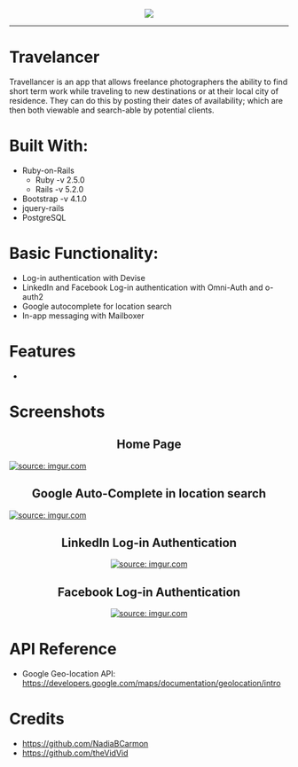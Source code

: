 <html>
  <p align="center">
    <img src="https://i.imgur.com/pBHWiL5.png"><hr>
  </p>
</html>

# Travelancer
Travellancer is an app that allows freelance photographers the ability to find short term work while traveling to new destinations or at their local city of residence. They can do this by posting their dates of availability; which are then both viewable and search-able by potential clients.

# Built With:
* Ruby-on-Rails
  * Ruby -v 2.5.0
  * Rails -v 5.2.0
* Bootstrap -v 4.1.0
* jquery-rails
* PostgreSQL

# Basic Functionality:
* Log-in authentication with Devise
* LinkedIn and Facebook Log-in authentication with Omni-Auth and o-auth2
* Google autocomplete for location search
* In-app messaging with Mailboxer

# Features
* 

# Screenshots
 <h2 align="center">Home Page</h2>
 <a href="https://imgur.com/lm9oKh2"><img src="https://i.imgur.com/lm9oKh2.png" title="source: imgur.com" /></a>
 
 
 <h2 align="center">Google Auto-Complete in location search</h2>
 <a href="https://imgur.com/GWTMZA5"><img src="https://i.imgur.com/GWTMZA5.png" title="source: imgur.com" /></a>
 
 <h2 align="center">LinkedIn Log-in Authentication</h2>
 <div align="center">
  <a href="https://imgur.com/7nndPyc"><img src="https://i.imgur.com/7nndPyc.png" title="source: imgur.com" /></a>
 </div>
 
 <h2 align="center">Facebook Log-in Authentication</h2>
 <div align="center">
  <a href="https://imgur.com/GrAzKmG"><img src="https://i.imgur.com/GrAzKmG.png" title="source: imgur.com" /></a>
 </div>
 
# API Reference
* Google Geo-location API: https://developers.google.com/maps/documentation/geolocation/intro

# Credits
* https://github.com/NadiaBCarmon
* https://github.com/theVidVid
